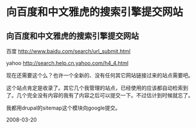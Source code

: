 # 向百度和中文雅虎的搜索引擎提交网站

## 向百度和中文雅虎的搜索引擎提交网站

百度
http://www.baidu.com/search/url_submit.html

yahoo
http://search.help.cn.yahoo.com/h4_4.html

现在还需要这个么？也许一个全新的、没有任何其它网站链接过来的站点需要吧。

这个站点肯定是收录了。其它几个我管理的站点，已经使用的应该都自动检索到了。几个完全没有内容的我有了内容之后可以提交一下。不过估计到时候就忘了。

我都用drupal的sitemap这个模块向google提交。


2008-03-20